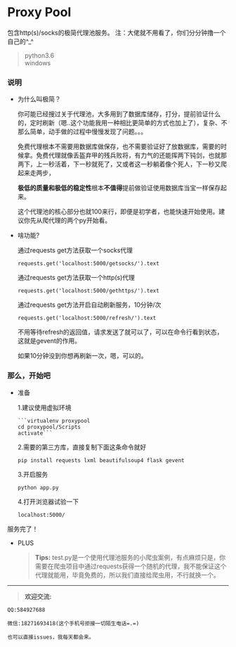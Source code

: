 Proxy Pool
==========
包含http(s)/socks的极简代理池服务。
注：大佬就不用看了，你们分分钟撸一个自己的^_^

> python3.6  
> windows 


### 说明

* 为什么叫极简？

	你可能已经搜过关于代理池，大多用到了数据库储存，打分，提前验证什么的，定时刷新（嗯..这个功能我用一种相比更简单的方式也加上了），复杂、不那么简单，动手做的过程中慢慢发现了问题。。。
		
	免费代理根本不需要用数据库做保存，也不需要验证好了放数据库，需要的时候拿。免费代理就像丢盔弃甲的残兵败将，有力气的还能挥两下钝剑，也就那两下，上一秒活着，下一秒就死了，又或者这一秒躺着像个死人，下一秒又爬起来走两步，
	
	**极低的质量和极低的稳定性**根本**不值得**提前做验证使用数据库当宝一样保存起来。
		
	这个代理池的核心部分也就100来行，即便是初学者，也能快速开始使用。建议你先从爬代理的两个py开始看。
		
* 啥功能?

	通过requests get方法获取一个socks代理 
	
	```requests.get('localhost:5000/getsocks/').text```
		
	通过requests get方法获取一个http(s)代理 
	
	```requests.get('localhost:5000/gethttps/').text```
		
	通过requests get方法开启自动刷新服务，10分钟/次 
	
	```requests.get('localhost:5000/refresh/').text```
		
	不用等待refresh的返回值，请求发送了就可以了，可以在命令行看到状态，这就是gevent的作用。
	
	如果10分钟没到你想再刷新一次，嗯，可以的。

### 那么，开始吧

* 准备

	1.建议使用虚拟环境
	
	  ```virtualenv proxypool
	  cd proxypool/Scripts
	  activate```
	  
	2.需要的第三方库，直接复制下面这条命令就好
	
	```pip install requests lxml beautifulsoup4 flask gevent ```
	
	3.开启服务
	
	```python app.py ```
	
	4.打开浏览器试验一下
	
	```localhost:5000/```

服务完了！

* PLUS

	> **Tips:** test.py是一个使用代理池服务的小爬虫案例，有点麻烦只是，你需要在爬虫项目中通过requests获得一个随机的代理，我不能保证这个代理就能用，毕竟免费的，所以我们直接给爬虫用，不行就换一个。


------------


> **欢迎交流:**

	QQ:584927688
	
	微信:18271693418(这个手机号拒接一切陌生电话=.=)
	
	也可以直接issues，我每天都会来。
